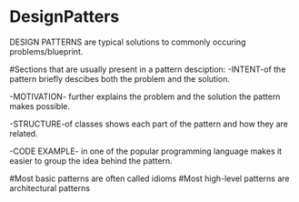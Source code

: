 # DesignPatters
DESIGN PATTERNS are typical solutions to commonly occuring problems/blueprint.



#Sections that are usually present in a pattern desciption:
-INTENT-of the pattern briefly descibes both the problem and the solution.

-MOTIVATION- further explains the problem and the solution the pattern makes possible.

-STRUCTURE-of classes shows each part of the pattern and how they are related.

-CODE EXAMPLE- in one of the popular programming language makes it easier to group the idea behind the pattern.



#Most basic patterns are often called idioms
#Most high-level patterns are architectural patterns
